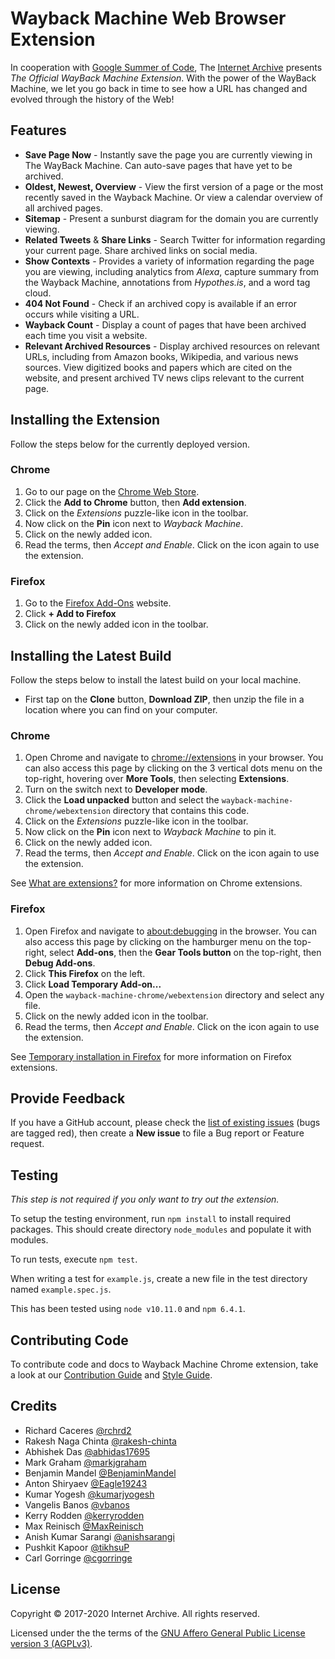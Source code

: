 # Wayback Machine Web Browser Extension

In cooperation with [Google Summer of Code](https://summerofcode.withgoogle.com), The [Internet Archive](https://archive.org) presents *The Official WayBack Machine Extension*. With the power of the WayBack Machine, we let you go back in time to see how a URL has changed and evolved through the history of the Web!


## Features

- **Save Page Now** - Instantly save the page you are currently viewing in The WayBack Machine. Can auto-save pages that have yet to be archived.
- **Oldest, Newest, Overview** - View the first version of a page or the most recently saved in the Wayback Machine. Or view a calendar overview of all archived pages.
- **Sitemap** - Present a sunburst diagram for the domain you are currently viewing.
- **Related Tweets** & **Share Links** - Search Twitter for information regarding your current page. Share archived links on social media.
- **Show Contexts** - Provides a variety of information regarding the page you are viewing, including analytics from *Alexa*, capture summary from the Wayback Machine, annotations from *Hypothes.is*, and a word tag cloud.
- **404 Not Found** - Check if an archived copy is available if an error occurs while visiting a URL.
- **Wayback Count** - Display a count of pages that have been archived each time you visit a website.
- **Relevant Archived Resources** - Display archived resources on relevant URLs, including from Amazon books, Wikipedia, and various news sources. View digitized books and papers which are cited on the website, and present archived TV news clips relevant to the current page.


## Installing the Extension

Follow the steps below for the currently deployed version.

### Chrome

1. Go to our page on the [Chrome Web Store](https://chrome.google.com/webstore/detail/wayback-machine/fpnmgdkabkmnadcjpehmlllkndpkmiak).
2. Click the **Add to Chrome** button, then **Add extension**.
3. Click on the *Extensions* puzzle-like icon in the toolbar.
4. Now click on the **Pin** icon next to *Wayback Machine*.
5. Click on the newly added icon.
6. Read the terms, then *Accept and Enable*. Click on the icon again to use the extension.

### Firefox

1. Go to the [Firefox Add-Ons](https://addons.mozilla.org/en-US/firefox/addon/wayback-machine_new/) website.
2. Click **+ Add to Firefox**
3. Click on the newly added icon in the toolbar.


## Installing the Latest Build

Follow the steps below to install the latest build on your local machine.

- First tap on the **Clone** button, **Download ZIP**, then unzip the file in a location where you can find on your computer.

### Chrome

1. Open Chrome and navigate to [chrome://extensions](chrome://extensions) in your browser. You can also access this page by clicking on the 3 vertical dots menu on the top-right, hovering over **More Tools**, then selecting **Extensions**.
2. Turn on the switch next to **Developer mode**.
3. Click the **Load unpacked** button and select the `wayback-machine-chrome/webextension` directory that contains this code.
4. Click on the *Extensions* puzzle-like icon in the toolbar.
5. Now click on the **Pin** icon next to *Wayback Machine* to pin it.
6. Click on the newly added icon.
7. Read the terms, then *Accept and Enable*. Click on the icon again to use the extension.

See [What are extensions?](https://developer.chrome.com/extensions) for more information on Chrome extensions.

### Firefox

1. Open Firefox and navigate to [about:debugging](about:debugging) in the browser. You can also access this page by clicking on the hamburger menu on the top-right, select **Add-ons**, then the **Gear Tools button** on the top-right, then **Debug Add-ons**.
2. Click **This Firefox** on the left.
3. Click **Load Temporary Add-on...**
4. Open the `wayback-machine-chrome/webextension` directory and select any file.
5. Click on the newly added icon in the toolbar.
6. Read the terms, then *Accept and Enable*. Click on the icon again to use the extension.

See [Temporary installation in Firefox](https://extensionworkshop.com/documentation/develop/temporary-installation-in-firefox/) for more information on Firefox extensions.


## Provide Feedback

If you have a GitHub account, please check the [list of existing issues](https://github.com/internetarchive/wayback-machine-chrome/issues) (bugs are tagged red), then create a **New issue** to file a Bug report or Feature request.


## Testing

*This step is not required if you only want to try out the extension.*

To setup the testing environment, run `npm install` to install required packages.
This should create directory `node_modules` and populate it with modules.

To run tests, execute `npm test`.

When writing a test for `example.js`, create a new file in the test directory
named `example.spec.js`.

This has been tested using `node v10.11.0` and `npm 6.4.1`.


## Contributing Code

To contribute code and docs to Wayback Machine Chrome extension, take a look at our [Contribution Guide](CONTRIBUTION_GUIDE.md) and [Style Guide](STYLE_GUIDE.md).


## Credits

- Richard Caceres [@rchrd2](https://github.com/rchrd2)
- Rakesh Naga Chinta [@rakesh-chinta](https://github.com/rakesh-chinta)
- Abhishek Das [@abhidas17695](https://github.com/abhidas17695)
- Mark Graham [@markjgraham](https://github.com/markjgraham)
- Benjamin Mandel [@BenjaminMandel](https://github.com/BenjaminMandel)
- Anton Shiryaev [@Eagle19243](https://github.com/Eagle19243)
- Kumar Yogesh [@kumarjyogesh](https://github.com/kumarjyogesh)
- Vangelis Banos [@vbanos](https://github.com/vbanos)
- Kerry Rodden [@kerryrodden](https://github.com/kerryrodden)
- Max Reinisch [@MaxReinisch](https://github.com/maxreinisch)
- Anish Kumar Sarangi [@anishsarangi](https://github.com/anishsarangi)
- Pushkit Kapoor [@tikhsuP](https://github.com/tikhsuP)
- Carl Gorringe [@cgorringe](https://github.com/cgorringe)


## License

Copyright © 2017-2020 Internet Archive. All rights reserved.

Licensed under the the terms of the [GNU Affero General Public License version 3 (AGPLv3)](LICENSE).
